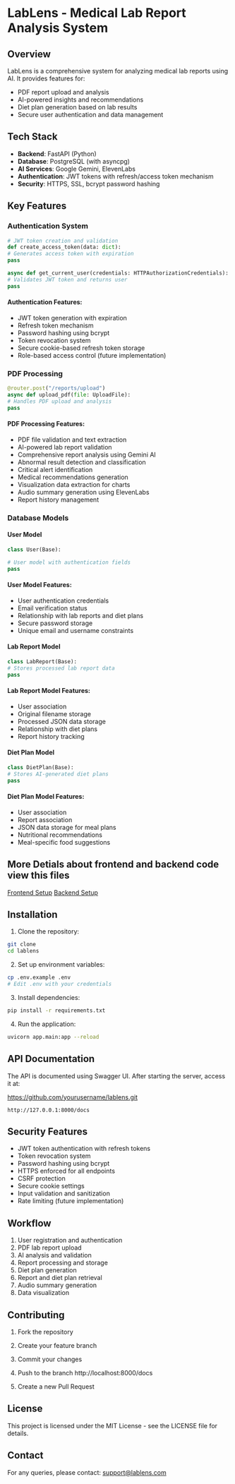 # LabLens - Medical Lab Report Analysis System

## Overview
LabLens is a comprehensive system for analyzing medical lab reports using AI. It provides
features for:
- PDF report upload and analysis
- AI-powered insights and recommendations
- Diet plan generation based on lab results
- Secure user authentication and data management

## Tech Stack
- **Backend**: FastAPI (Python)
- **Database**: PostgreSQL (with asyncpg)
- **AI Services**: Google Gemini, ElevenLabs
- **Authentication**: JWT tokens with refresh/access token mechanism
- **Security**: HTTPS, SSL, bcrypt password hashing

## Key Features

### Authentication System
```python:backend/app/core/security.py
# JWT token creation and validation
def create_access_token(data: dict):
# Generates access token with expiration
pass

async def get_current_user(credentials: HTTPAuthorizationCredentials):
# Validates JWT token and returns user
pass
```

#### Authentication Features:
- JWT token generation with expiration
- Refresh token mechanism
- Password hashing using bcrypt
- Token revocation system
- Secure cookie-based refresh token storage
- Role-based access control (future implementation)

### PDF Processing
```python:backend/app/routes/api_v1/endpoints/pdf_processing.py
@router.post("/reports/upload")
async def upload_pdf(file: UploadFile):
# Handles PDF upload and analysis
pass
```

#### PDF Processing Features:
- PDF file validation and text extraction
- AI-powered lab report validation
- Comprehensive report analysis using Gemini AI
- Abnormal result detection and classification
- Critical alert identification
- Medical recommendations generation
- Visualization data extraction for charts
- Audio summary generation using ElevenLabs
- Report history management

### Database Models

#### User Model
```python:backend/app/models/user.py
class User(Base):

# User model with authentication fields
pass
```

#### User Model Features:
- User authentication credentials
- Email verification status
- Relationship with lab reports and diet plans
- Secure password storage
- Unique email and username constraints

#### Lab Report Model
```python:backend/app/models/lab_report.py
class LabReport(Base):
# Stores processed lab report data
pass
```

#### Lab Report Model Features:
- User association
- Original filename storage
- Processed JSON data storage
- Relationship with diet plans
- Report history tracking

#### Diet Plan Model
```python:backend/app/models/diet_plan.py
class DietPlan(Base):
# Stores AI-generated diet plans
pass
```

#### Diet Plan Model Features:

- User association
- Report association
- JSON data storage for meal plans
- Nutritional recommendations
- Meal-specific food suggestions

## More Detials about frontend and backend code view this files

[Frontend Setup](frontend.md)
[Backend Setup](backend.md)

## Installation

1. Clone the repository:
```bash
git clone
cd lablens
```

2. Set up environment variables:
```bash
cp .env.example .env
# Edit .env with your credentials
```

3. Install dependencies:
```bash
pip install -r requirements.txt
```

4. Run the application:
```bash
uvicorn app.main:app --reload
```

## API Documentation

The API is documented using Swagger UI. After starting the server, access it at:

https://github.com/yourusername/lablens.git

```
http://127.0.0.1:8000/docs
```

## Security Features

- JWT token authentication with refresh tokens
- Token revocation system
- Password hashing using bcrypt
- HTTPS enforced for all endpoints
- CSRF protection
- Secure cookie settings
- Input validation and sanitization
- Rate limiting (future implementation)

## Workflow

1. User registration and authentication
2. PDF lab report upload
3. AI analysis and validation
4. Report processing and storage
5. Diet plan generation
6. Report and diet plan retrieval
7. Audio summary generation
8. Data visualization

## Contributing

1. Fork the repository
2. Create your feature branch
3. Commit your changes
4. Push to the branch
http://localhost:8000/docs

5. Create a new Pull Request

## License
This project is licensed under the MIT License - see the LICENSE file for details.

## Contact
For any queries, please contact: support@lablens.com
